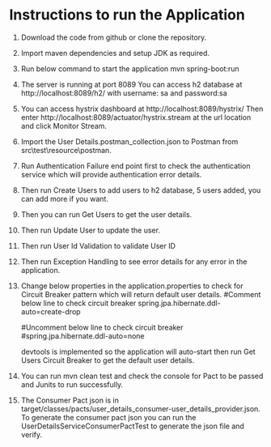 # Instructions to run the Application

1.	Download the code from github or clone the repository.
2.	Import maven dependencies and setup JDK as required.
3.	Run below command to start the application
   mvn spring-boot:run
4.	The server is running at port 8089
   You can access h2 database at http://localhost:8089/h2/
   with username: sa and password:sa
5.	You can access hystrix dashboard at http://localhost:8089/hystrix/
   Then enter http://localhost:8089/actuator/hystrix.stream at the url location and click Monitor Stream.
6.	Import the User Details.postman_collection.json to Postman from src\test\resource\postman. 
7.	Run Authentication Failure end point first to check the authentication service which will provide authentication error details.
8.	Then run Create Users to add users to h2 database, 5 users added, you can add more if you want.
9.	Then you can run Get Users to get the user details.
10.	Then run Update User to update the user.
11.	Then run User Id Validation to validate User ID
12.	Then run Exception Handling to see error details for any error in the application.
13.	Change below properties in the application.properties to check for Circuit Breaker pattern which will return default user details.
    #Comment below line to check circuit breaker
    spring.jpa.hibernate.ddl-auto=create-drop

    #Uncomment below line to check circuit breaker
    #spring.jpa.hibernate.ddl-auto=none

    devtools is implemented so the application will auto-start then run Get Users Circuit Breaker to get the default user details.
14.	You can run mvn clean test  and check the console for Pact to be passed and Junits to run successfully.
15.	The Consumer Pact json is in target/classes/pacts/user_details_consumer-user_details_provider.json.
    To generate the consumer pact json you can run the UserDetailsServiceConsumerPactTest to generate the json file and verify.
 
